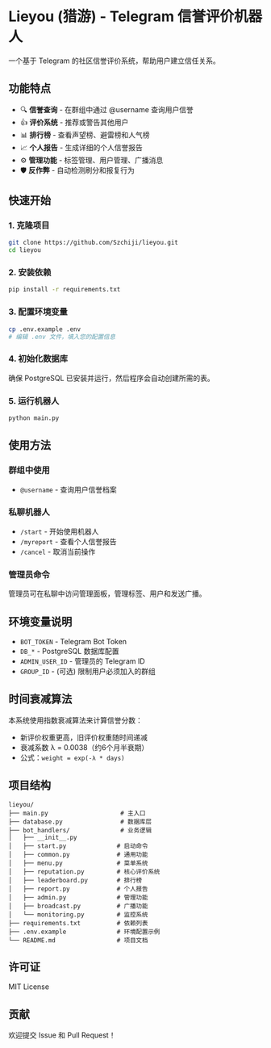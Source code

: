 # Lieyou (猎游) - Telegram 信誉评价机器人

一个基于 Telegram 的社区信誉评价系统，帮助用户建立信任关系。

## 功能特点

- 🔍 **信誉查询** - 在群组中通过 @username 查询用户信誉
- 👍 **评价系统** - 推荐或警告其他用户
- 📊 **排行榜** - 查看声望榜、避雷榜和人气榜
- 📈 **个人报告** - 生成详细的个人信誉报告
- ⚙️ **管理功能** - 标签管理、用户管理、广播消息
- 🛡️ **反作弊** - 自动检测刷分和报复行为

## 快速开始

### 1. 克隆项目
```bash
git clone https://github.com/Szchiji/lieyou.git
cd lieyou
```

### 2. 安装依赖
```bash
pip install -r requirements.txt
```

### 3. 配置环境变量
```bash
cp .env.example .env
# 编辑 .env 文件，填入您的配置信息
```

### 4. 初始化数据库
确保 PostgreSQL 已安装并运行，然后程序会自动创建所需的表。

### 5. 运行机器人
```bash
python main.py
```

## 使用方法

### 群组中使用
- `@username` - 查询用户信誉档案

### 私聊机器人
- `/start` - 开始使用机器人
- `/myreport` - 查看个人信誉报告
- `/cancel` - 取消当前操作

### 管理员命令
管理员可在私聊中访问管理面板，管理标签、用户和发送广播。

## 环境变量说明

- `BOT_TOKEN` - Telegram Bot Token
- `DB_*` - PostgreSQL 数据库配置
- `ADMIN_USER_ID` - 管理员的 Telegram ID
- `GROUP_ID` - (可选) 限制用户必须加入的群组

## 时间衰减算法

本系统使用指数衰减算法来计算信誉分数：
- 新评价权重更高，旧评价权重随时间递减
- 衰减系数 λ = 0.0038（约6个月半衰期）
- 公式：`weight = exp(-λ * days)`

## 项目结构

```
lieyou/
├── main.py                    # 主入口
├── database.py                # 数据库层
├── bot_handlers/              # 业务逻辑
│   ├── __init__.py
│   ├── start.py              # 启动命令
│   ├── common.py             # 通用功能
│   ├── menu.py               # 菜单系统
│   ├── reputation.py         # 核心评价系统
│   ├── leaderboard.py        # 排行榜
│   ├── report.py             # 个人报告
│   ├── admin.py              # 管理功能
│   ├── broadcast.py          # 广播功能
│   └── monitoring.py         # 监控系统
├── requirements.txt          # 依赖列表
├── .env.example              # 环境配置示例
└── README.md                 # 项目文档
```

## 许可证

MIT License

## 贡献

欢迎提交 Issue 和 Pull Request！
